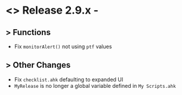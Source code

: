 # <> Release 2.9.x - 

## > Functions
- Fix `monitorAlert()` not using `ptf` values

## > Other Changes
- Fix `checklist.ahk` defaulting to expanded UI
- `MyRelease` is no longer a global variable defined in `My Scripts.ahk`